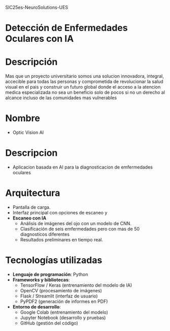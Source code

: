 SIC25es-NeuroSolutions-UES

#  Detección de Enfermedades Oculares con IA

# Descripción
Mas que un proyecto universitario somos una solucion innovadora, integral, accecible para todas las personas y comprometida de revolucionar la salud visual en el pais y construir un futuro global donde el acceso a la atencion medica especializada no sea un beneficio solo de pocos si no un derecho al alcance incluso de las comunidades mas vulnerables 



# Nombre
  - Optic Vision AI
# Descripcion
  - Aplicacion basada en AI para la diagnosticacion de emfermedades oculares
# Arquitectura
  - Pantalla de carga.
  - Interfaz principal con opciones de escaneo y
- **Escaneo con IA**
  - Análisis de imágenes del ojo con un modelo de CNN.
  - Clasificación de seis emfermedades pero con mas de 50 diagnosticos diferentes
  - Resultados preliminares en tiempo real.

# Tecnologías utilizadas
- **Lenguaje de programación**: Python
- **Frameworks y bibliotecas**:
  - TensorFlow / Keras (entrenamiento del modelo de IA)
  - OpenCV (procesamiento de imágenes)
  - Flask / Streamlit (interfaz de usuario)
  - PyPDF2 (generación de informes en PDF)
- **Entorno de desarrollo**:
  - Google Colab (entrenamiento del modelo)
  - Jupyter Notebook (desarrollo y pruebas)
  - GitHub (gestión del código)

